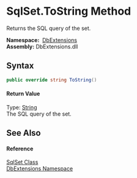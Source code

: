 SqlSet.ToString Method
======================
Returns the SQL query of the set.

  **Namespace:**  [DbExtensions][1]  
  **Assembly:** DbExtensions.dll

Syntax
------

```csharp
public override string ToString()
```

#### Return Value
Type: [String][2]  
The SQL query of the set.

See Also
--------

#### Reference
[SqlSet Class][3]  
[DbExtensions Namespace][1]  

[1]: ../README.md
[2]: https://docs.microsoft.com/dotnet/api/system.string
[3]: README.md